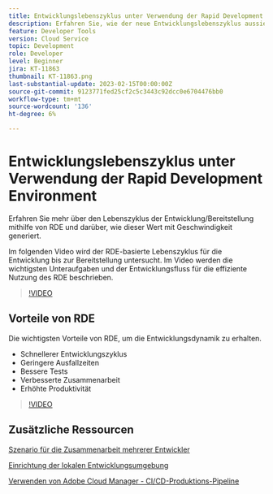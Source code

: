 ```yaml
---
title: Entwicklungslebenszyklus unter Verwendung der Rapid Development Environment
description: Erfahren Sie, wie der neue Entwicklungslebenszyklus aussieht, wenn Sie die Rapid Development Environment und die wichtigsten Vorteile von RDE verwenden.
feature: Developer Tools
version: Cloud Service
topic: Development
role: Developer
level: Beginner
jira: KT-11863
thumbnail: KT-11863.png
last-substantial-update: 2023-02-15T00:00:00Z
source-git-commit: 9123771fed25cf2c5c3443c92dcc0e6704476bb0
workflow-type: tm+mt
source-wordcount: '136'
ht-degree: 6%

---
```



# Entwicklungslebenszyklus unter Verwendung der Rapid Development Environment

Erfahren Sie mehr über den Lebenszyklus der Entwicklung/Bereitstellung mithilfe von RDE und darüber, wie dieser Wert mit Geschwindigkeit generiert.

Im folgenden Video wird der RDE-basierte Lebenszyklus für die Entwicklung bis zur Bereitstellung untersucht. Im Video werden die wichtigsten Unteraufgaben und der Entwicklungsfluss für die effiziente Nutzung des RDE beschrieben.

>[!VIDEO](https://video.tv.adobe.com/v/3415492/?quality=12&learn=on)


## Vorteile von RDE

Die wichtigsten Vorteile von RDE, um die Entwicklungsdynamik zu erhalten.

- Schnellerer Entwicklungszyklus
- Geringere Ausfallzeiten
- Bessere Tests
- Verbesserte Zusammenarbeit
- Erhöhte Produktivität

>[!VIDEO](https://video.tv.adobe.com/v/3415493/?quality=12&learn=on)

## Zusätzliche Ressourcen

[Szenario für die Zusammenarbeit mehrerer Entwickler](https://experienceleague.adobe.com/docs/experience-manager-cloud-service/content/implementing/developing/rapid-development-environments.html#multiple-developers-collaborating-on-the-same-rde)

[Einrichtung der lokalen Entwicklungsumgebung](https://experienceleague.adobe.com/docs/experience-manager-learn/cloud-service/local-development-environment-set-up/overview.html?lang=de)

[Verwenden von Adobe Cloud Manager - CI/CD-Produktions-Pipeline](https://experienceleague.adobe.com/docs/experience-manager-learn/cloud-service/cloud-manager/cicd-production-pipeline.html)

